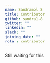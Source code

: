 ```yaml
---
name: Sandramol S
title: Contributor
github: sandra1-8
twitter: ""
linkedin: ""
slack: ""
joining_date: ""
role : contributor
---
```


Still waiting for this
